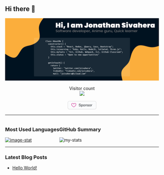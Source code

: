 ## Hi there 👋

![github-headline](./assets/github-headline.jpg)

<p align="center"> 
  Visitor count<br>
  <img src="https://profile-counter.glitch.me/jssol/count.svg" />
</p>

<p align="center">
  <a href="https://github.com/sponsors/jssol" title="Sponsor Jonathan Sivahera"><img src="/assets/sponsor.svg?sanitize=true" width="94" height="28" aria-hidden="true"></a>
</p>

---

<section style="display: flex;">
  <section>
    <h3>Most Used Languages</h3>
    <div><a href="https://github.com/jssol/github-readme-stats"><img src="https://github-readme-stats.vercel.app/api/top-langs/?username=jssol" alt="image-stat"></a></div>
  </section>
  <section>
    <h3>GitHub Summary</h3>
    <div><img src="https://github-readme-stats.vercel.app/api?username=jssol" alt="my-stats"/></div>
  </section>
</section>

<style>
  .stats {
    display: flex;
    flex-direction: column;
    gap: 1rem;
  }
  
  @media only screen and (min-width: 768px) {
    .stats {
      flex-direction: row;
    }
  }
</style>

---

### Latest Blog Posts
<!-- BLOG-POST-LIST:START -->
- [Hello World!](https://dev.to/jssol/hello-world-4o12)
<!-- BLOG-POST-LIST:END -->
